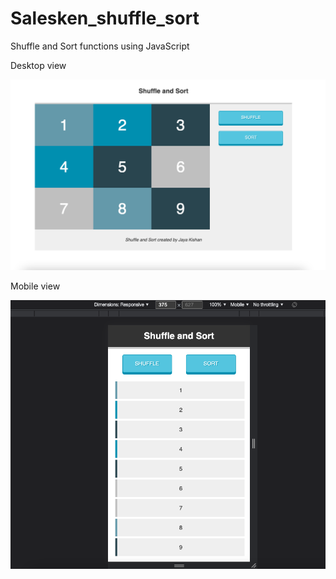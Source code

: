 # Salesken_shuffle_sort
Shuffle and Sort functions using JavaScript

Desktop view

![Desktop view](https://github.com/JayaKishan/Salesken_shuffle_sort/blob/main/desk.png)

Mobile view

![Mobile view](https://github.com/JayaKishan/Salesken_shuffle_sort/blob/main/mobile.png)
